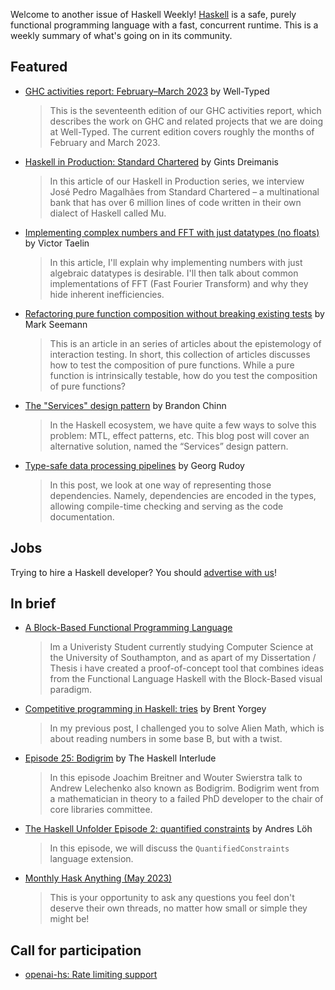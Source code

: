 Welcome to another issue of Haskell Weekly!
[Haskell](https://www.haskell.org) is a safe, purely functional programming language with a fast, concurrent runtime.
This is a weekly summary of what's going on in its community.

## Featured

- [GHC activities report: February–March 2023](https://well-typed.com/blog/2023/04/ghc-2023-02-2023-03/) by Well-Typed
  > This is the seventeenth edition of our GHC activities report, which describes the work on GHC and related projects that we are doing at Well-Typed. The current edition covers roughly the months of February and March 2023.

- [Haskell in Production: Standard Chartered](https://serokell.io/blog/haskell-in-production-standard-chartered) by Gints Dreimanis
  > In this article of our Haskell in Production series, we interview José Pedro Magalhães from Standard Chartered – a multinational bank that has over 6 million lines of code written in their own dialect of Haskell called Mu.

- [Implementing complex numbers and FFT with just datatypes (no floats)](https://gist.github.com/VictorTaelin/5776ede998d0039ad1cc9b12fd96811c/4499146ec3a85e55072c50606ef2db06ff5a9b23) by Victor Taelin
  > In this article, I'll explain why implementing numbers with just algebraic datatypes is desirable. I'll then talk about common implementations of FFT (Fast Fourier Transform) and why they hide inherent inefficiencies.

- [Refactoring pure function composition without breaking existing tests](https://blog.ploeh.dk/2023/05/01/refactoring-pure-function-composition-without-breaking-existing-tests/) by Mark Seemann
  > This is an article in an series of articles about the epistemology of interaction testing. In short, this collection of articles discusses how to test the composition of pure functions. While a pure function is intrinsically testable, how do you test the composition of pure functions?

- [The "Services" design pattern](https://brandonchinn178.github.io/posts/2023/05/03/services-design-pattern) by Brandon Chinn
  > In the Haskell ecosystem, we have quite a few ways to solve this problem: MTL, effect patterns, etc. This blog post will cover an alternative solution, named the “Services” design pattern.

- [Type-safe data processing pipelines](https://www.tweag.io/blog/2023-04-27-pipelines-tags/) by Georg Rudoy
  > In this post, we look at one way of representing those dependencies. Namely, dependencies are encoded in the types, allowing compile-time checking and serving as the code documentation.

## Jobs

Trying to hire a Haskell developer?
You should [advertise with us](https://haskellweekly.news/advertising.html)!

## In brief

- [A Block-Based Functional Programming Language](https://np.reddit.com/r/haskell/comments/131s2nb/a_blockbased_functional_programming_language/)
  > Im a Univeristy Student currently studying Computer Science at the University of Southampton, and as apart of my Dissertation / Thesis i have created a proof-of-concept tool that combines ideas from the Functional Language Haskell with the Block-Based visual paradigm.

- [Competitive programming in Haskell: tries](https://byorgey.wordpress.com/2023/05/03/competitive-programming-in-haskell-tries/) by Brent Yorgey
  > In my previous post, I challenged you to solve Alien Math, which is about reading numbers in some base B, but with a twist.

- [Episode 25: Bodigrim](https://haskell.foundation/podcast/25/) by The Haskell Interlude
  > In this episode Joachim Breitner and Wouter Swierstra talk to Andrew Lelechenko also known as Bodigrim. Bodigrim went from a mathematician in theory to a failed PhD developer to the chair of core libraries committee.

- [The Haskell Unfolder Episode 2: quantified constraints](https://discourse.haskell.org/t/the-haskell-unfolder-episode-2-quantified-constraints/6229?u=taylorfausak) by Andres Löh
  > In this episode, we will discuss the `QuantifiedConstraints` language extension.

- [Monthly Hask Anything (May 2023)](https://np.reddit.com/r/haskell/comments/134c1kt/monthly_hask_anything_may_2023/)
  > This is your opportunity to ask any questions you feel don't deserve their own threads, no matter how small or simple they might be!

## Call for participation

- [openai-hs: Rate limiting support](https://github.com/agrafix/openai-hs/issues/7)
